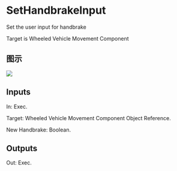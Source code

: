# SetHandbrakeInput

Set the user input for handbrake

Target is Wheeled Vehicle Movement Component

## 图示

![]($-20221218-19051656.png)

## Inputs

In: Exec.

Target: Wheeled Vehicle Movement Component Object Reference.

New Handbrake: Boolean.  

## Outputs

Out: Exec.

